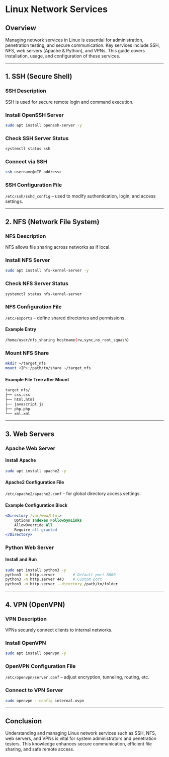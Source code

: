 # Linux Network Services

## Overview

Managing network services in Linux is essential for administration, penetration testing, and secure communication. Key services include SSH, NFS, web servers (Apache & Python), and VPNs. This guide covers installation, usage, and configuration of these services.

---

## 1. SSH (Secure Shell)

### SSH Description

SSH is used for secure remote login and command execution.

### Install OpenSSH Server

```bash
sudo apt install openssh-server -y
```

### Check SSH Server Status

```bash
systemctl status ssh
```

### Connect via SSH

```bash
ssh username@<IP_address>
```

### SSH Configuration File

`/etc/ssh/sshd_config` – used to modify authentication, login, and access settings.

---

## 2. NFS (Network File System)

### NFS Description

NFS allows file sharing across networks as if local.

### Install NFS Server

```bash
sudo apt install nfs-kernel-server -y
```

### Check NFS Server Status

```bash
systemctl status nfs-kernel-server
```

### NFS Configuration File

`/etc/exports` – define shared directories and permissions.

#### Example Entry

```bash
/home/user/nfs_sharing hostname(rw,sync,no_root_squash)
```

### Mount NFS Share

```bash
mkdir ~/target_nfs
mount <IP>:/path/to/share ~/target_nfs
```

#### Example File Tree after Mount

```bash
target_nfs/
├── css.css
├── html.html
├── javascript.js
├── php.php
└── xml.xml
```

---

## 3. Web Servers

### Apache Web Server

#### Install Apache

```bash
sudo apt install apache2 -y
```

#### Apache2 Configuration File

`/etc/apache2/apache2.conf` – for global directory access settings.

#### Example Configuration Block

```apache
<Directory /var/www/html>
    Options Indexes FollowSymLinks
    AllowOverride All
    Require all granted
</Directory>
```

### Python Web Server

#### Install and Run

```bash
sudo apt install python3 -y
python3 -m http.server        # Default port 8000
python3 -m http.server 443    # Custom port
python3 -m http.server --directory /path/to/folder
```

---

## 4. VPN (OpenVPN)

### VPN Description

VPNs securely connect clients to internal networks.

### Install OpenVPN

```bash
sudo apt install openvpn -y
```

### OpenVPN Configuration File

`/etc/openvpn/server.conf` – adjust encryption, tunneling, routing, etc.

### Connect to VPN Server

```bash
sudo openvpn --config internal.ovpn
```

---

## Conclusion

Understanding and managing Linux network services such as SSH, NFS, web servers, and VPNs is vital for system administrators and penetration testers. This knowledge enhances secure communication, efficient file sharing, and safe remote access.
